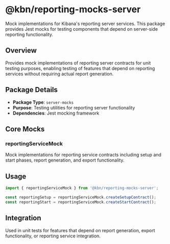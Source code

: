# @kbn/reporting-mocks-server

Mock implementations for Kibana's reporting server services. This package provides Jest mocks for testing components that depend on server-side reporting functionality.

## Overview

Provides mock implementations of reporting server contracts for unit testing purposes, enabling testing of features that depend on reporting services without requiring actual report generation.

## Package Details

- **Package Type**: `server-mocks`
- **Purpose**: Testing utilities for reporting server functionality
- **Dependencies**: Jest mocking framework

## Core Mocks

### reportingServiceMock
Mock implementations for reporting service contracts including setup and start phases, report generation, and export functionality.

## Usage

```typescript
import { reportingServiceMock } from '@kbn/reporting-mocks-server';

const reportingSetup = reportingServiceMock.createSetupContract();
const reportingStart = reportingServiceMock.createStartContract();
```

## Integration

Used in unit tests for features that depend on report generation, export functionality, or reporting service integration.
